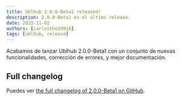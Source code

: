 ```yaml
---
title: Ublhub 2.0.0-Beta1 released!
description: 2.0.0-Beta1 es el último release.
date: 2022-11-02
authors: [carlosthe19916]
tags: [ublhub, release]
---
```


Acabamos de lanzar Ublhub 2.0.0-Beta1 con un conjunto de nuevas funcionalidades, corrección de errores, y mejor documentación.

## Full changelog

Puedes ver [the full changelog of 2.0.0-Beta1 on GitHub](https://github.com/project-openubl/ublhub/releases/tag/v2.0.0-Beta1).